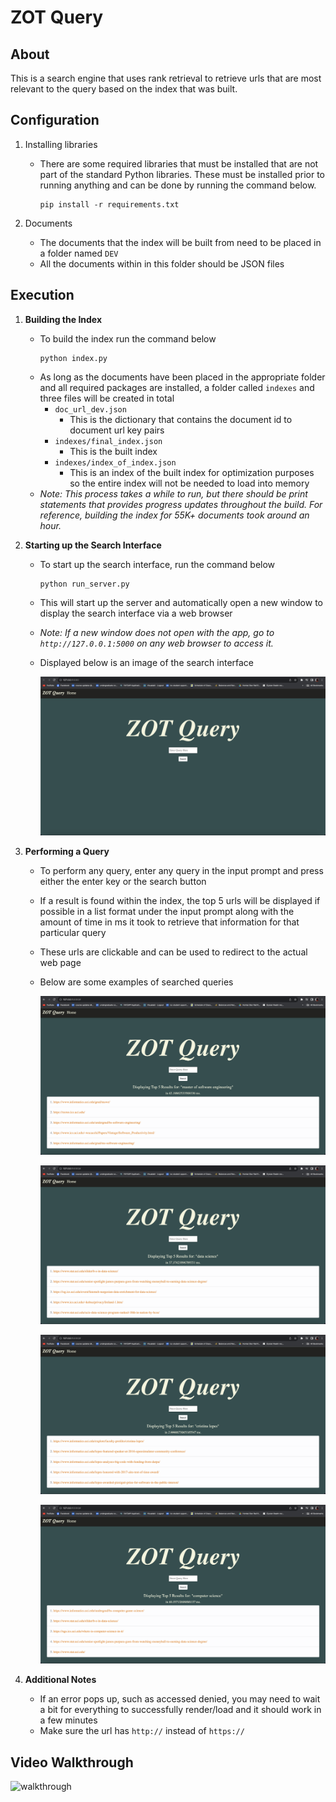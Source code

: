 # ZOT Query 

## About

This is a search engine that uses rank retrieval to retrieve urls that are most relevant to the query based on the index that was built.

## Configuration

1. Installing libraries
   - There are some required libraries that must be installed that are not part of the standard Python libraries. These must be installed prior to running anything and can be done by running the command below.

     ```
     pip install -r requirements.txt
     ```

3. Documents
   - The documents that the index will be built from need to be placed in a folder named `DEV`
   - All the documents within in this folder should be JSON files


## Execution

1. **Building the Index**
   - To build the index run the command below
     ```
     python index.py
     ```
   - As long as the documents have been placed in the appropriate folder and all required packages are installed, a folder called `indexes` and three files will be created in total
      - `doc_url_dev.json`
        - This is the dictionary that contains the document id to document url key pairs
      - `indexes/final_index.json`
         - This is the built index
      - `indexes/index_of_index.json`
         - This is an index of the built index for optimization purposes so the entire index will not be needed to load into memory     
   - *Note: This process takes a while to run, but there should be print statements that provides progress updates throughout the build. For reference, building the index for 55K+ documents took around an hour.*

3. **Starting up the Search Interface**
   - To start up the search interface, run the command below
     ```
     python run_server.py
     ```
   - This will start up the server and automatically open a new window to display the search interface via a web browser
   - *Note: If a new window does not open with the app, go to `http://127.0.0.1:5000` on any web browser to access it.*
   - Displayed below is an image of the search interface

      ![](assets/search_engine.png)
      
5. **Performing a Query**
   - To perform any query, enter any query in the input prompt and press either the enter key or the search button
   - If a result is found within the index, the top 5 urls will be displayed if possible in a list format under the input prompt along with the amount of time in ms it took to retrieve that information for that particular query
   - These urls are clickable and can be used to redirect to the actual web page
   - Below are some examples of searched queries

      ![](assets/query1.png)
      
      ![](assets/query2.png)
      
      ![](assets/query3.png)
      
      ![](assets/query4.png)
      
7. **Additional Notes**
    - If an error pops up, such as accessed denied, you may need to wait a bit for everything to successfully render/load and it should work in a few minutes
    - Make sure the url has `http://` instead of `https://`

## Video Walkthrough

<img src='assets/walkthrough.gif' alt='walkthrough'/>

